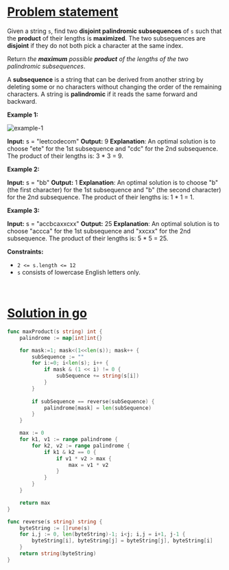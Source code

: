 # [Problem statement](https://leetcode.com/problems/maximum-product-of-the-length-of-two-palindromic-subsequences)

Given a string `s`, find two **disjoint palindromic subsequences** of `s` such that the **product** of their lengths is **maximized**. The two subsequences are **disjoint** if they do not both pick a character at the same index.

Return _the **maximum** possible **product** of the lengths of the two palindromic subsequences_.

A **subsequence** is a string that can be derived from another string by deleting some or no characters without changing the order of the remaining characters. A string is **palindromic** if it reads the same forward and backward.

**Example 1:**

![example-1](https://assets.leetcode.com/uploads/2021/08/24/two-palindromic-subsequences.png) 


**Input:** s = "leetcodecom"
**Output:** 9
**Explanation**: An optimal solution is to choose "ete" for the 1st subsequence and "cdc" for the 2nd subsequence.
The product of their lengths is: 3 * 3 = 9.

**Example 2:**


**Input:** s = "bb"
**Output:** 1
**Explanation**: An optimal solution is to choose "b" (the first character) for the 1st subsequence and "b" (the second character) for the 2nd subsequence.
The product of their lengths is: 1 * 1 = 1.

**Example 3:**


**Input:** s = "accbcaxxcxx"
**Output:** 25
**Explanation**: An optimal solution is to choose "accca" for the 1st subsequence and "xxcxx" for the 2nd subsequence.
The product of their lengths is: 5 * 5 = 25.

**Constraints:**

* `2 <= s.length <= 12`
* `s` consists of lowercase English letters only.

<br />

# [Solution in go](https://leetcode.com/submissions/detail/1143689878/)

```go
func maxProduct(s string) int {
    palindrome := map[int]int{}

    for mask:=1; mask<(1<<len(s)); mask++ {
        subSequence := ""
        for i:=0; i<len(s); i++ {
            if mask & (1 << i) != 0 {
                subSequence += string(s[i])
            }
        }
        
        if subSequence == reverse(subSequence) {
            palindrome[mask] = len(subSequence)
        }
    }

    max := 0
    for k1, v1 := range palindrome {
        for k2, v2 := range palindrome {
            if k1 & k2 == 0 {
                if v1 * v2 > max {
                    max = v1 * v2
                }
            }
        }
    }

    return max
}

func reverse(s string) string {
    byteString := []rune(s)
    for i,j := 0, len(byteString)-1; i<j; i,j = i+1, j-1 {
        byteString[i], byteString[j] = byteString[j], byteString[i]
    }
    return string(byteString)
}
```